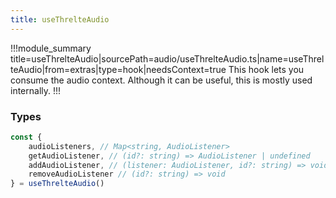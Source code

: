 ```yaml
---
title: useThrelteAudio
---
```


!!!module_summary title=useThrelteAudio|sourcePath=audio/useThrelteAudio.ts|name=useThrelteAudio|from=extras|type=hook|needsContext=true
This hook lets you consume the audio context. Although it can be useful, this is mostly used internally.
!!!

### Types

```ts
const {
	audioListeners, // Map<string, AudioListener>
	getAudioListener, // (id?: string) => AudioListener | undefined
	addAudioListener, // (listener: AudioListener, id?: string) => void
	removeAudioListener // (id?: string) => void
} = useThrelteAudio()
```
